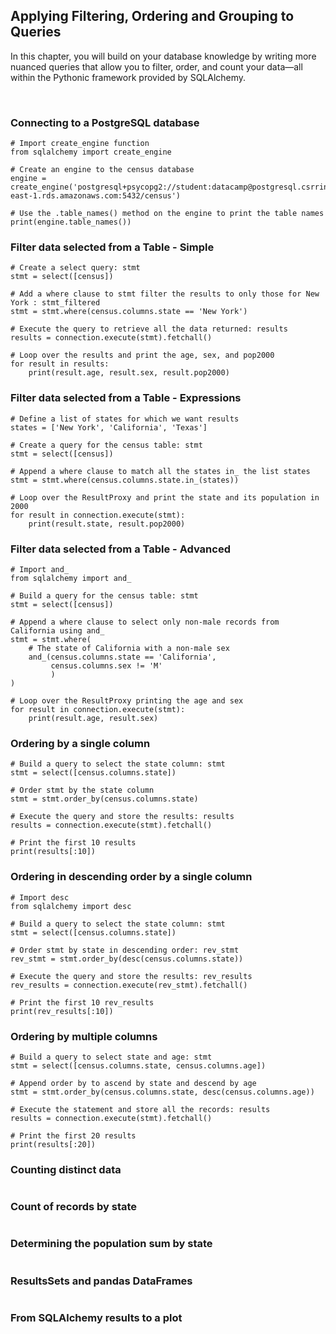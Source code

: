 ## Applying Filtering, Ordering and Grouping to Queries

In this chapter, you will build on your database knowledge by writing more nuanced queries that allow you to filter, order, and count your data—all within the Pythonic framework provided by SQLAlchemy.

<br>

### Connecting to a PostgreSQL database

```
# Import create_engine function
from sqlalchemy import create_engine

# Create an engine to the census database
engine = create_engine('postgresql+psycopg2://student:datacamp@postgresql.csrrinzqubik.us-east-1.rds.amazonaws.com:5432/census')

# Use the .table_names() method on the engine to print the table names
print(engine.table_names())
```

### Filter data selected from a Table - Simple

```
# Create a select query: stmt
stmt = select([census])

# Add a where clause to stmt filter the results to only those for New York : stmt_filtered
stmt = stmt.where(census.columns.state == 'New York')

# Execute the query to retrieve all the data returned: results
results = connection.execute(stmt).fetchall()

# Loop over the results and print the age, sex, and pop2000
for result in results:
    print(result.age, result.sex, result.pop2000)

```

### Filter data selected from a Table - Expressions

```
# Define a list of states for which we want results
states = ['New York', 'California', 'Texas']

# Create a query for the census table: stmt
stmt = select([census])

# Append a where clause to match all the states in_ the list states
stmt = stmt.where(census.columns.state.in_(states))

# Loop over the ResultProxy and print the state and its population in 2000
for result in connection.execute(stmt):
    print(result.state, result.pop2000)

```

### Filter data selected from a Table - Advanced

```
# Import and_
from sqlalchemy import and_

# Build a query for the census table: stmt
stmt = select([census])

# Append a where clause to select only non-male records from California using and_
stmt = stmt.where(
    # The state of California with a non-male sex
    and_(census.columns.state == 'California',
         census.columns.sex != 'M'
         )
)

# Loop over the ResultProxy printing the age and sex
for result in connection.execute(stmt):
    print(result.age, result.sex)

```

### Ordering by a single column

```
# Build a query to select the state column: stmt
stmt = select([census.columns.state])

# Order stmt by the state column
stmt = stmt.order_by(census.columns.state)

# Execute the query and store the results: results
results = connection.execute(stmt).fetchall()

# Print the first 10 results
print(results[:10])

```

### Ordering in descending order by a single column

```
# Import desc
from sqlalchemy import desc

# Build a query to select the state column: stmt
stmt = select([census.columns.state])

# Order stmt by state in descending order: rev_stmt
rev_stmt = stmt.order_by(desc(census.columns.state))

# Execute the query and store the results: rev_results
rev_results = connection.execute(rev_stmt).fetchall()

# Print the first 10 rev_results
print(rev_results[:10])

```

### Ordering by multiple columns

```
# Build a query to select state and age: stmt
stmt = select([census.columns.state, census.columns.age])

# Append order by to ascend by state and descend by age
stmt = stmt.order_by(census.columns.state, desc(census.columns.age))

# Execute the statement and store all the records: results
results = connection.execute(stmt).fetchall()

# Print the first 20 results
print(results[:20])

```

### Counting distinct data

```

```

### Count of records by state

```

```

### Determining the population sum by state

```

```

### ResultsSets and pandas DataFrames

```

```

### From SQLAlchemy results to a plot

```

```